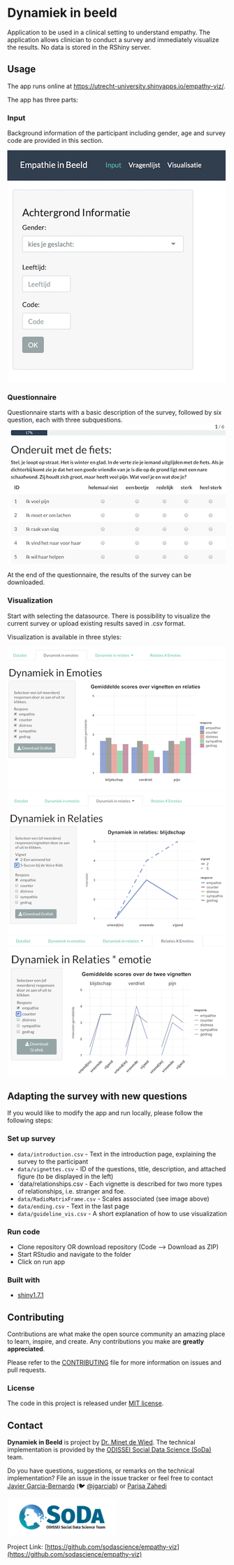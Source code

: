 # Dynamiek in beeld 

<!-- Include Github badges here (optional) -->
<!-- e.g. Github Actions workflow status -->

Application to be used in a clinical setting to understand empathy. The application allows clinician to conduct a survey and immediately visualize the results. No data is stored in the RShiny server. 

## Usage

<!-- We should add here -->
The app runs online at https://utrecht-university.shinyapps.io/empathy-viz/.

The app has three parts:

### Input
Background information of the participant including gender, age and survey code are provided in this section.


<img src="man/resources/Screenshot_input.png" alt="Participant background information"/>



### Questionnaire
Questionnaire starts with a basic description of the survey, followed by six question, each with three subquestions. 
![Questions](man/resources/screenshot_question.png)

At the end of the questionnaire, the results of the survey can be downloaded.


### Visualization

Start with selecting the datasource. There is possibility to visualize the current survey or upload existing results saved in .csv format.

Visualization is available in three styles:




<img src="man/resources/Screenshot_emot.png" alt="Dynamics in Emotions"/>



<img src="man/resources/Screenshot_rel.png" alt="Dynamics in relationships" />



<img src="man/resources/Screenshot_rel_emot.png" alt="Dynamics in relationships * emotions"/>

## Adapting the survey with new questions

If you would like to modify the app and run locally, please follow the following steps:


### Set up survey
- `data/introduction.csv` - Text in the introduction page, explaining the survey to the participant
- `data/vignettes.csv` - ID of the questions, title, description, and attached figure (to be displayed in the left)
- `data/relationships.csv - Each vignette is described for two more types of relationships, i.e. stranger and foe.
- `data/RadioMatrixFrame.csv` - Scales associated (see image above)
- `data/ending.csv` - Text in the last page
- `data/guideline_vis.csv` - A short explanation of how to use visualization


### Run code
- Clone repository OR download repository (Code --> Download as ZIP)
- Start RStudio and navigate to the folder
- Click on run app

### Built with

- [shiny1.7.1](https://shiny.rstudio.com)

## Contributing

Contributions are what make the open source community an amazing place
to learn, inspire, and create. Any contributions you make are **greatly
appreciated**.

Please refer to the
[CONTRIBUTING](https://github.com/sodascience/osmenrich/blob/main/CONTRIBUTING.md)
file for more information on issues and pull requests.


<!-- Do not forget to also include the license in a separate file(LICENSE[.txt/.md]) and link it properly. -->
### License

The code in this project is released under [MIT license](LICENSE.md).

<!-- CONTACT -->

## Contact

**Dynamiek in Beeld** is project by [Dr. Minet de Wied](https://www.uu.nl/medewerkers/mdewied).
The technical implementation is provided by the [ODISSEI Social Data
Science (SoDa)](https://odissei-data.nl/nl/soda/) team.

Do you have questions, suggestions, or remarks on the technical implementation? File an issue in the
issue tracker or feel free to contact [Javier Garcia-Bernardo](https://github.com/jgarciab)
(:bird: [@jgarciab](<https://twitter.com/javiergb_com>)) or [Parisa 
Zahedi](https://github.com/parisa-zahedi)

<img src="man/resources/word_colour-l.png" alt="SoDa logo" width="250px"/> 

Project Link: [https://github.com/sodascience/empathy-viz](https://github.com/sodascience/empathy-viz)
